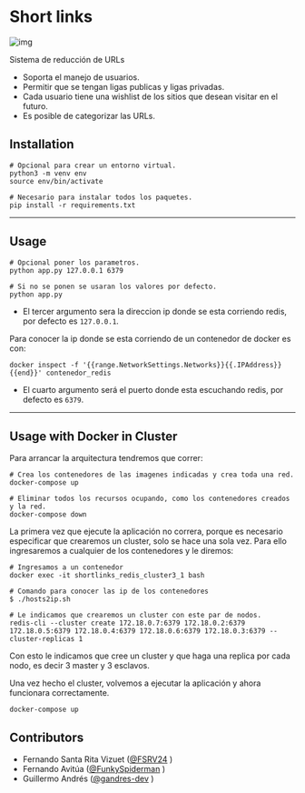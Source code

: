# Short links

![img](img/app.png)

Sistema de reducción de URLs
- Soporta el manejo de usuarios.
- Permitir que se tengan ligas publicas y ligas privadas.
- Cada usuario tiene una wishlist de los sitios que desean visitar en el futuro.
- Es posible de categorizar las URLs.

## Installation
~~~
# Opcional para crear un entorno virtual.
python3 -m venv env
source env/bin/activate

# Necesario para instalar todos los paquetes.
pip install -r requirements.txt
~~~
---

## Usage
~~~
# Opcional poner los parametros.
python app.py 127.0.0.1 6379

# Si no se ponen se usaran los valores por defecto.
python app.py
~~~

- El tercer argumento sera la direccion ip donde se esta corriendo redis, por defecto es `127.0.0.1`.

Para conocer la ip donde se esta corriendo de un contenedor de docker es con:

`docker inspect -f '{{range.NetworkSettings.Networks}}{{.IPAddress}}{{end}}' contenedor_redis`

- El cuarto argumento será el puerto donde esta escuchando redis, por defecto es `6379`.
---


## Usage with Docker in Cluster
Para arrancar la arquitectura tendremos que correr:
~~~
# Crea los contenedores de las imagenes indicadas y crea toda una red.
docker-compose up

# Eliminar todos los recursos ocupando, como los contenedores creados y la red.
docker-compose down
~~~

La primera vez que ejecute la aplicación no correra, porque es necesario especificar que crearemos un 
cluster, solo se hace una sola vez. Para ello ingresaremos a cualquier de los contenedores y le diremos:
~~~
# Ingresamos a un contenedor
docker exec -it shortlinks_redis_cluster3_1 bash

# Comando para conocer las ip de los contenedores
$ ./hosts2ip.sh

# Le indicamos que crearemos un cluster con este par de nodos.
redis-cli --cluster create 172.18.0.7:6379 172.18.0.2:6379 172.18.0.5:6379 172.18.0.4:6379 172.18.0.6:6379 172.18.0.3:6379 --cluster-replicas 1
~~~
Con esto le indicamos que cree un cluster y que haga una replica por cada nodo, es decir 3 master y 3 esclavos.

Una vez hecho el cluster, volvemos a ejecutar la aplicación y ahora funcionara correctamente.
~~~
docker-compose up
~~~

## Contributors
- Fernando Santa Rita Vizuet ([@FSRV24](https://github.com/FSRV24) )
- Fernando Avitúa ([@FunkySpiderman](https://github.com/FunkySpiderman) )
- Guillermo Andrés ([@gandres-dev](https://github.com/gandres-dev) )